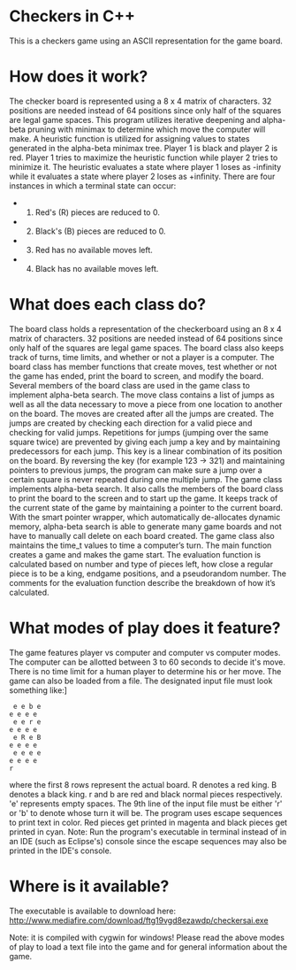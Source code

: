 Checkers in C++
============
This is a checkers game using an ASCII representation for the game board. 

How does it work?
============
The checker board is represented using a 8 x 4 matrix of characters. 32 positions are needed instead of 64 positions since only half 
of the squares are legal game spaces. This program utilizes iterative deepening and alpha-beta pruning with minimax to determine which move the computer will
make. A heuristic function is utilized for assigning values to states generated in the alpha-beta minimax tree. Player 1 is black and player 2
is red. Player 1 tries to maximize the heuristic function while player 2 tries to minimize it. The heuristic evaluates a state
where player 1 loses as -infinity while it evaluates a state where player 2 loses as +infinity. 
There are four instances in which a terminal state can occur: 
  - 1. Red's (R) pieces are reduced to 0.
  - 2. Black's (B) pieces are reduced to 0.
  - 3. Red has no available moves left.
  - 4. Black has no available moves left.
  
What does each class do?
============
The board class holds a representation of the checkerboard using an 8 x 4 matrix of characters. 32 positions are needed instead of 64 positions since only half of the squares are legal game spaces. The board class also keeps track of turns, time limits, and whether or not a player is a computer. The board class has member functions that create moves, test whether or not the game has ended, print the board to screen, and modify the board. Several members of the board class are used in the game class to implement alpha-beta search. 
The move class contains a list of jumps as well as all the data necessary to move a piece from one location to another on the board. The moves are created after all the jumps are created. The jumps are created by checking each direction for a valid piece and checking for valid jumps. Repetitions for jumps (jumping over the same square twice) are prevented by giving each jump a key and by maintaining predecessors for each jump. This key is a linear combination of its position on the board. By reversing the key (for example 123 -> 321) and maintaining pointers to previous jumps, the program can make sure a jump over a certain square is never repeated during one multiple jump.
The game class implements alpha-beta search. It also calls the members of the board class to print the board to the screen and to start up the game. It keeps track of the current state of the game by maintaining a pointer to the current board. With the smart pointer wrapper, which automatically de-allocates dynamic memory, alpha-beta search is able to generate many game boards and not have to manually call delete on each board created. The game class also maintains the time_t values to time a computer’s turn. The main function creates a game and makes the game start.
The evaluation function is calculated based on number and type of pieces left, how close a regular piece is to be a king, endgame positions, and a pseudorandom number. The comments for the evaluation function describe the breakdown of how it’s calculated.

What modes of play does it feature?
============
The game features player vs computer and computer vs computer modes. The computer can be allotted between 3 to 60 seconds
to decide it's move. There is no time limit for a human player to determine his or her move. The game can also be loaded from
a file. The designated input file must look something like:]

     e e b e
    e e e e
     e e r e
    e e e e
     e R e B
    e e e e
     e e e e
    e e e e
    r

where the first 8 rows represent the actual board. R denotes a red king. B denotes a black king. r and b are red and black
normal pieces respectively. 'e' represents empty spaces. The 9th line of the input file must be either 
'r' or 'b' to denote whose turn it will be. The program uses escape sequences to print text in color.
Red pieces get printed in magenta and black pieces get printed in cyan. 
Note: Run the program's executable in terminal instead of in an IDE (such as Eclipse's) console
since the escape sequences may also be printed in the IDE's console.

Where is it available?
============
The executable is available to download here: 
http://www.mediafire.com/download/ftg19vgd8ezawdp/checkersai.exe

Note: it is compiled with cygwin for windows!
Please read the above modes of play to load a text file into the game and for general information about the game.
